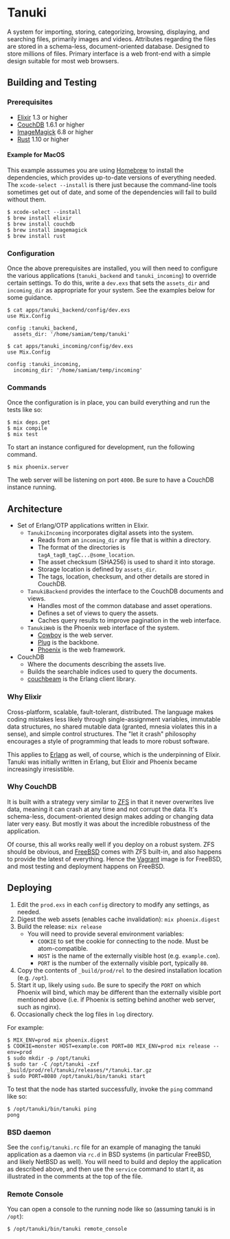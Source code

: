 # Tanuki

A system for importing, storing, categorizing, browsing, displaying, and searching files, primarily images and videos. Attributes regarding the files are stored in a schema-less, document-oriented database. Designed to store millions of files. Primary interface is a web front-end with a simple design suitable for most web browsers.

## Building and Testing

### Prerequisites

* [Elixir](http://elixir-lang.org) 1.3 or higher
* [CouchDB](http://couchdb.apache.org) 1.6.1 or higher
* [ImageMagick](http://www.imagemagick.org) 6.8 or higher
* [Rust](https://www.rust-lang.org) 1.10 or higher

#### Example for MacOS

This example asssumes you are using [Homebrew](http://brew.sh) to install the dependencies, which provides up-to-date versions of everything needed. The `xcode-select --install` is there just because the command-line tools sometimes get out of date, and some of the dependencies will fail to build without them.

```shell
$ xcode-select --install
$ brew install elixir
$ brew install couchdb
$ brew install imagemagick
$ brew install rust
```

### Configuration

Once the above prerequisites are installed, you will then need to configure the various applications (`tanuki_backend` and `tanuki_incoming`) to override certain settings. To do this, write a `dev.exs` that sets the `assets_dir` and `incoming_dir` as appropriate for your system. See the examples below for some guidance.

```
$ cat apps/tanuki_backend/config/dev.exs
use Mix.Config

config :tanuki_backend,
  assets_dir: '/home/samiam/temp/tanuki'

$ cat apps/tanuki_incoming/config/dev.exs
use Mix.Config

config :tanuki_incoming,
  incoming_dir: '/home/samiam/temp/incoming'
```

### Commands

Once the configuration is in place, you can build everything and run the tests like so:

```shell
$ mix deps.get
$ mix compile
$ mix test
```

To start an instance configured for development, run the following command.

```shell
$ mix phoenix.server
```

The web server will be listening on port `4000`. Be sure to have a CouchDB instance running.

## Architecture

* Set of Erlang/OTP applications written in Elixir.
    - `TanukiIncoming` incorporates digital assets into the system.
        + Reads from an `incoming_dir` any file that is within a directory.
        + The format of the directories is `tagA_tagB_tagC...@some_location`.
        + The asset checksum (SHA256) is used to shard it into storage.
        + Storage location is defined by `assets_dir`.
        + The tags, location, checksum, and other details are stored in CouchDB.
    - `TanukiBackend` provides the interface to the CouchDB documents and views.
        + Handles most of the common database and asset operations.
        + Defines a set of views to query the assets.
        + Caches query results to improve pagination in the web interface.
    - `TanukiWeb` is the Phoenix web interface of the system.
        + [Cowboy](https://github.com/ninenines/cowboy) is the web server.
        + [Plug](https://hexdocs.pm/plug/readme.html) is the backbone.
        + [Phoenix](http://www.phoenixframework.org) is the web framework.
* CouchDB
    - Where the documents describing the assets live.
    - Builds the searchable indices used to query the documents.
    - [couchbeam](https://github.com/benoitc/couchbeam) is the Erlang client library.

### Why Elixir

Cross-platform, scalable, fault-tolerant, distributed. The language makes coding mistakes less likely through single-assignment variables, immutable data structures, no shared mutable data (granted, mnesia violates this in a sense), and simple control structures. The "let it crash" philosophy encourages a style of programming that leads to more robust software.

This applies to [Erlang](http://www.erlang.org) as well, of course, which is the underpinning of Elixir. Tanuki was initially written in Erlang, but Elixir and Phoenix became increasingly irresistible.

### Why CouchDB

It is built with a strategy very similar to [ZFS](https://en.wikipedia.org/wiki/ZFS) in that it never overwrites live data, meaning it can crash at any time and not corrupt the data. It's schema-less, document-oriented design makes adding or changing data later very easy. But mostly it was about the incredible robustness of the application.

Of course, this all works really well if you deploy on a robust system. ZFS should be obvious, and [FreeBSD](https://www.freebsd.org) comes with ZFS built-in, and also happens to provide the latest of everything. Hence the [Vagrant](https://www.vagrantup.com) image is for FreeBSD, and most testing and deployment happens on FreeBSD.

## Deploying

1. Edit the `prod.exs` in each `config` directory to modify any settings, as needed.
1. Digest the web assets (enables cache invalidation): `mix phoenix.digest`
1. Build the release: `mix release`
    * You will need to provide several environment variables:
        - `COOKIE` to set the cookie for connecting to the node. Must be atom-compatible.
        - `HOST` is the name of the externally visible host (e.g. `example.com`).
        - `PORT` is the number of the externally visible port, typically `80`.
1. Copy the contents of `_build/prod/rel` to the desired installation location (e.g. `/opt`).
1. Start it up, likely using `sudo`. Be sure to specify the `PORT` on which Phoenix will bind, which may be different than the externally visible port mentioned above (i.e. if Phoenix is setting behind another web server, such as nginx).
1. Occasionally check the log files in `log` directory.

For example:

```shell
$ MIX_ENV=prod mix phoenix.digest
$ COOKIE=monster HOST=example.com PORT=80 MIX_ENV=prod mix release --env=prod
$ sudo mkdir -p /opt/tanuki
$ sudo tar -C /opt/tanuki -zxf _build/prod/rel/tanuki/releases/*/tanuki.tar.gz
$ sudo PORT=8080 /opt/tanuki/bin/tanuki start
```

To test that the node has started successfully, invoke the `ping` command like so:

```shell
$ /opt/tanuki/bin/tanuki ping
pong
```

### BSD daemon

See the `config/tanuki.rc` file for an example of managing the tanuki application as a daemon via `rc.d` in BSD systems (in particular FreeBSD, and likely NetBSD as well). You will need to build and deploy the application as described above, and then use the `service` command to start it, as illustrated in the comments at the top of the file.

### Remote Console

You can open a console to the running node like so (assuming tanuki is in `/opt`):

```shell
$ /opt/tanuki/bin/tanuki remote_console
```
